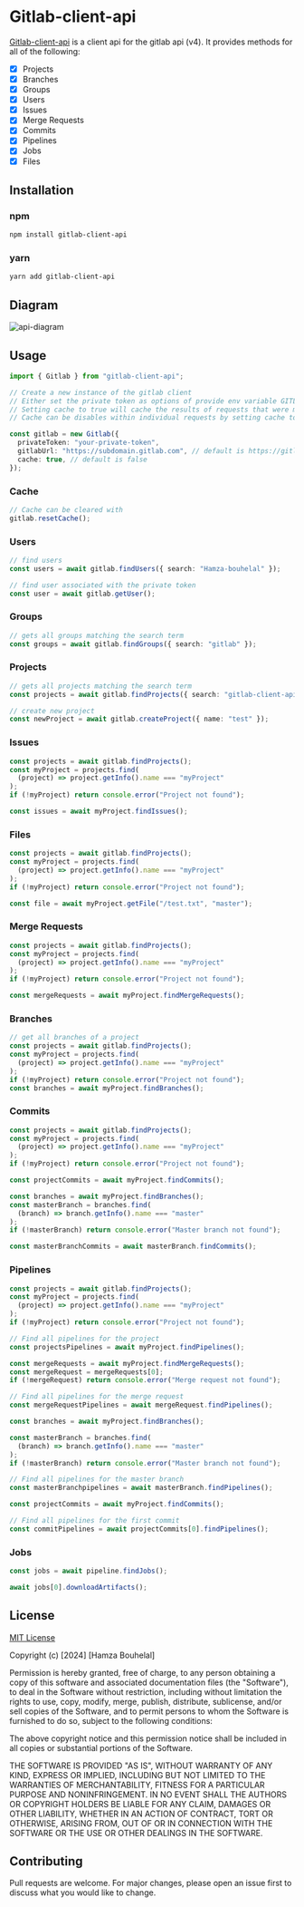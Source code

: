 # Gitlab-client-api

[Gitlab-client-api](https://www.npmjs.com/package/gitlab-client-api) is a client api for the gitlab api (v4). It provides methods for all of the following:

- [x] Projects
- [x] Branches
- [x] Groups
- [x] Users
- [x] Issues
- [x] Merge Requests
- [x] Commits
- [x] Pipelines
- [x] Jobs
- [x] Files

## Installation

### npm

```bash
npm install gitlab-client-api
```

### yarn

```bash
yarn add gitlab-client-api
```

## Diagram

![api-diagram](https://i.ibb.co/qsDb1Yw/src-diagram.png)

## Usage

```typescript
import { Gitlab } from "gitlab-client-api";

// Create a new instance of the gitlab client
// Either set the private token as options of provide env variable GITLAB_TOKEN
// Setting cache to true will cache the results of requests that were made with that instance of the client
// Cache can be disables within individual requests by setting cache to false

const gitlab = new Gitlab({
  privateToken: "your-private-token",
  gitlabUrl: "https://subdomain.gitlab.com", // default is https://gitlab.com
  cache: true, // default is false
});
```

### Cache

```typescript
// Cache can be cleared with
gitlab.resetCache();
```

### Users

```typescript
// find users
const users = await gitlab.findUsers({ search: "Hamza-bouhelal" });

// find user associated with the private token
const user = await gitlab.getUser();
```

### Groups

```typescript
// gets all groups matching the search term
const groups = await gitlab.findGroups({ search: "gitlab" });
```

### Projects

```typescript
// gets all projects matching the search term
const projects = await gitlab.findProjects({ search: "gitlab-client-api" });

// create new project
const newProject = await gitlab.createProject({ name: "test" });
```

### Issues

```typescript
const projects = await gitlab.findProjects();
const myProject = projects.find(
  (project) => project.getInfo().name === "myProject"
);
if (!myProject) return console.error("Project not found");

const issues = await myProject.findIssues();
```

### Files

```typescript
const projects = await gitlab.findProjects();
const myProject = projects.find(
  (project) => project.getInfo().name === "myProject"
);
if (!myProject) return console.error("Project not found");

const file = await myProject.getFile("/test.txt", "master");
```

### Merge Requests

```typescript
const projects = await gitlab.findProjects();
const myProject = projects.find(
  (project) => project.getInfo().name === "myProject"
);
if (!myProject) return console.error("Project not found");

const mergeRequests = await myProject.findMergeRequests();
```

### Branches

```typescript
// get all branches of a project
const projects = await gitlab.findProjects();
const myProject = projects.find(
  (project) => project.getInfo().name === "myProject"
);
if (!myProject) return console.error("Project not found");
const branches = await myProject.findBranches();
```

### Commits

```typescript
const projects = await gitlab.findProjects();
const myProject = projects.find(
  (project) => project.getInfo().name === "myProject"
);
if (!myProject) return console.error("Project not found");

const projectCommits = await myProject.findCommits();

const branches = await myProject.findBranches();
const masterBranch = branches.find(
  (branch) => branch.getInfo().name === "master"
);
if (!masterBranch) return console.error("Master branch not found");

const masterBranchCommits = await masterBranch.findCommits();
```

### Pipelines

```typescript
const projects = await gitlab.findProjects();
const myProject = projects.find(
  (project) => project.getInfo().name === "myProject"
);
if (!myProject) return console.error("Project not found");

// Find all pipelines for the project
const projectsPipelines = await myProject.findPipelines();

const mergeRequests = await myProject.findMergeRequests();
const mergeRequest = mergeRequests[0];
if (!mergeRequest) return console.error("Merge request not found");

// Find all pipelines for the merge request
const mergeRequestPipelines = await mergeRequest.findPipelines();

const branches = await myProject.findBranches();

const masterBranch = branches.find(
  (branch) => branch.getInfo().name === "master"
);
if (!masterBranch) return console.error("Master branch not found");

// Find all pipelines for the master branch
const masterBranchpipelines = await masterBranch.findPipelines();

const projectCommits = await myProject.findCommits();

// Find all pipelines for the first commit
const commitPipelines = await projectCommits[0].findPipelines();
```

### Jobs

```typescript
const jobs = await pipeline.findJobs();

await jobs[0].downloadArtifacts();
```

## License

[MIT License](https://choosealicense.com/licenses/mit/)

Copyright (c) [2024] [Hamza Bouhelal]

Permission is hereby granted, free of charge, to any person obtaining a copy of this software and associated documentation files (the "Software"), to deal in the Software without restriction, including without limitation the rights to use, copy, modify, merge, publish, distribute, sublicense, and/or sell copies of the Software, and to permit persons to whom the Software is furnished to do so, subject to the following conditions:

The above copyright notice and this permission notice shall be included in all copies or substantial portions of the Software.

THE SOFTWARE IS PROVIDED "AS IS", WITHOUT WARRANTY OF ANY KIND, EXPRESS OR IMPLIED, INCLUDING BUT NOT LIMITED TO THE WARRANTIES OF MERCHANTABILITY, FITNESS FOR A PARTICULAR PURPOSE AND NONINFRINGEMENT. IN NO EVENT SHALL THE AUTHORS OR COPYRIGHT HOLDERS BE LIABLE FOR ANY CLAIM, DAMAGES OR OTHER LIABILITY, WHETHER IN AN ACTION OF CONTRACT, TORT OR OTHERWISE, ARISING FROM, OUT OF OR IN CONNECTION WITH THE SOFTWARE OR THE USE OR OTHER DEALINGS IN THE SOFTWARE.

## Contributing

Pull requests are welcome. For major changes, please open an issue first to discuss what you would like to change.
